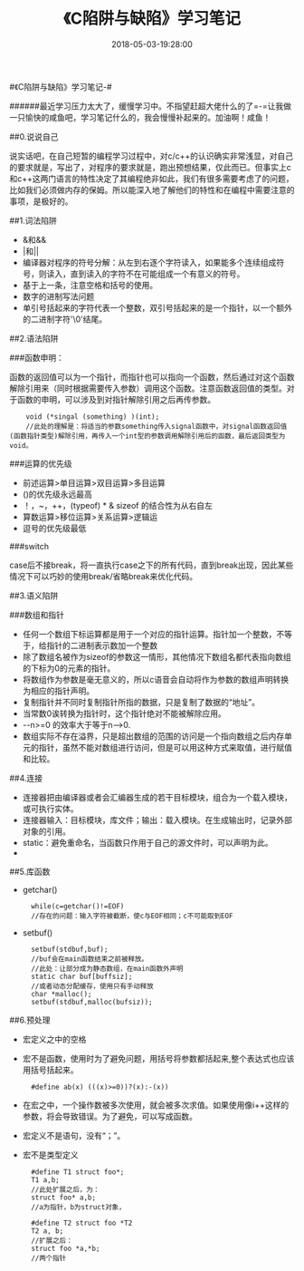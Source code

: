 ﻿---
layout: post
cover: 'assets/images/cover14.jpg'
title: 《C陷阱与缺陷》学习笔记
date:   2018-05-03-19:28:00
tags: Changing
subclass: 'post tag-fiction'
categories: 'Irony-F'
navigation: True
logo: 'assets/images/ghost.png'
---




#《C陷阱与缺陷》学习笔记-#

######最近学习压力太大了，缓慢学习中。不指望赶超大佬什么的了=-=让我做一只愉快的咸鱼吧，学习笔记什么的，我会慢慢补起来的。加油啊！咸鱼！



##0.说说自己

说实话吧，在自己短暂的编程学习过程中，对c/c++的认识确实非常浅显，对自己的要求就是，写出了，对程序的要求就是，跑出预想结果，仅此而已。但事实上c和c++这两门语言的特性决定了其编程绝非如此，我们有很多需要考虑了的问题，比如我们必须做内存的保姆。所以能深入地了解他们的特性和在编程中需要注意的事项，是极好的。


##1.词法陷阱
+ &和&&
+ |和||
+ 编译器对程序的符号分解：从左到右逐个字符读入，如果能多个连续组成符号，则读入，直到读入的字符不在可能组成一个有意义的符号。
+ 基于上一条，注意空格和括号的使用。
+ 数字的进制写法问题
+ 单引号括起来的字符代表一个整数，双引号括起来的是一个指针，以一个额外的二进制字符'\0'结尾。


##2.语法陷阱

###函数申明：

函数的返回值可以为一个指针，而指针也可以指向一个函数，然后通过对这个函数解除引用来（同时根据需要传入参数）调用这个函数。注意函数返回值的类型。对于函数的申明，可以涉及到对指针解除引用之后再传参数。

    	void (*singal (something) )(int);
		//此处的理解是：将适当的参数something传入signal函数中，对signal函数返回值(函数指针类型)解除引用，再传入一个int型的参数调用解除引用后的函数，最后返回类型为void。

###运算的优先级

+ 前述运算>单目运算>双目运算>多目运算
+ ()的优先级永远最高
+ ！，~，++，(typeof) * & sizeof 的结合性为从右自左
+ 算数运算>移位运算>关系运算>逻辑运
+ 逗号的优先级最低

###switch

case后不接break，将一直执行case之下的所有代码，直到break出现，因此某些情况下可以巧妙的使用break/省略break来优化代码。

##3.语义陷阱

###数组和指针

+ 任何一个数组下标运算都是用于一个对应的指针运算。指针加一个整数，不等于，给指针的二进制表示数加一个整数
+ 除了数组名被作为sizeof的参数这一情形，其他情况下数组名都代表指向数组的下标为0的元素的指针。
+ 将数组作为参数是毫无意义的，所以c语音会自动将作为参数的数组声明转换为相应的指针声明。
+ 复制指针并不同时复制指针所指的数据，只是复制了数据的“地址”。
+ 当常数0诶转换为指针时，这个指针绝对不能被解除应用。
+ --n>=0 的效率大于等于n-->0.
+ 数组实际不存在溢界，只是超出数组的范围的访问是一个指向数组之后内存单元的指针，虽然不能对数组进行访问，但是可以用这种方式来取值，进行赋值和比较。


##4.连接

+ 连接器把由编译器或者会汇编器生成的若干目标模块，组合为一个载入模块，或可执行实体。
+ 连接器输入：目标模块，库文件；输出：载入模块。在生成输出时，记录外部对象的引用。
+ static：避免重命名，当函数只作用于自己的源文件时，可以声明为此。
+

##5.库函数

+ getchar()

		while(c=getchar()!=EOF)
		//存在的问题：输入字符被截断，使c与EOF相同；c不可能取到EOF

+ setbuf()
		
		setbuf(stdbuf,buf);
		//buf会在main函数结束之前被释放。
		//此处：让部分成为静态数组，在main函数外声明
		static char buf[buffsiz];
		//或者动态分配缓存，使用只有手动释放
		char *malloc();
		setbuf(stdbuf,malloc(bufsiz));

##6.预处理

+ 宏定义之中的空格
+ 宏不是函数，使用时为了避免问题，用括号将参数都括起来,整个表达式也应该用括号括起来。

		#define ab(x) (((x)>=0))?(x):-(x))
+ 在宏之中，一个操作数被多次使用，就会被多次求值。如果使用像i++这样的参数，将会导致错误。为了避免，可以写成函数。
+ 宏定义不是语句，没有“；”。
+ 宏不是类型定义
		
		#define T1 struct foo*;	
		T1 a,b;
		//此处扩展之后，为：
		struct foo* a,b;
		//a为指针，b为struct对象，

		#define T2 struct foo *T2
		T2 a, b;
		//扩展之后：
		struct foo *a,*b;
		//两个指针


